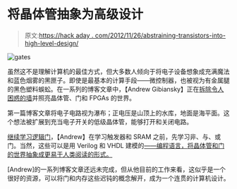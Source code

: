 # 将晶体管抽象为高级设计

> 原文:[https://hack aday . com/2012/11/26/abstraining-transistors-into-high-level-design/](https://hackaday.com/2012/11/26/abstracting-transistors-into-high-level-design/)

![](../Images/12aaccac6c4de6b9e270ad3b8151e4b4.png "gates")

虽然这不是理解计算机的最佳方式，但大多数人倾向于将电子设备想象成充满魔法和蓝色烟雾的黑匣子。即使是最基本的计算手段——微控制器，也被视为有金属腿的黑色塑料蜈蚣。在一系列的博客文章中，【Andrew Gibiansky】正在[拆除令人困惑的墙](http://www.gibiansky.com/2012/10/computing-with-transistors.html)并照亮晶体管、门和 FPGAs 的世界。

第一篇博客文章将电子电路视为瀑布；正电压是山顶上的水库，地面是海平面。这个想法被扩展到充当电子开关的低级晶体管，能够打开和关闭电路。

[继续学习逻辑门](http://www.gibiansky.com/2012/11/the-digital-state.html)，【Andrew】在学习触发器和 SRAM 之前，先学习非、与、或门。当然，这些可以是用 Verilog 和 VHDL 建模的[——编程语言，将晶体管和门的世界抽象成更易于人类阅读的形式。](http://www.gibiansky.com/2012/11/digital-design-tools-verilog-and-hdls.html)

[Andrew]的一系列博客文章还远未完成，但从他目前的工作来看，这似乎是一个很好的资源，可以将门和内存这些迟钝的概念解开，成为一个连贯的计算机设计。